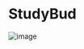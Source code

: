 # StudyBud
![image](https://github.com/user-attachments/assets/a89d5a39-689a-418c-aa86-85ad40bf2781)
